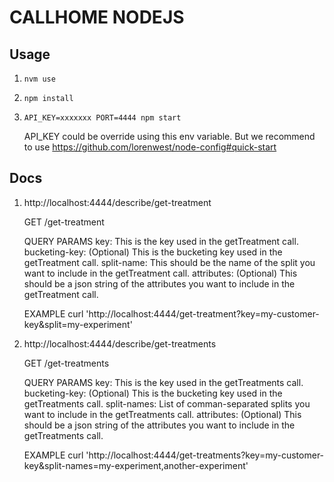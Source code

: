 # CALLHOME NODEJS

## Usage

1. `nvm use`
2. `npm install`
3. `API_KEY=xxxxxxx PORT=4444 npm start`

   API_KEY could be override using this env variable. But we recommend to use https://github.com/lorenwest/node-config#quick-start

## Docs

1. http://localhost:4444/describe/get-treatment

    GET
      /get-treatment

    QUERY PARAMS
      key:
        This is the key used in the getTreatment call.
      bucketing-key:
        (Optional) This is the bucketing key used in the getTreatment call.
      split-name:
        This should be the name of the split you want to include in the getTreatment call.
      attributes:
        (Optional) This should be a json string of the attributes you want to include in the getTreatment call.

    EXAMPLE
      curl 'http://localhost:4444/get-treatment?key=my-customer-key&split=my-experiment'


1. http://localhost:4444/describe/get-treatments

    GET
      /get-treatments

    QUERY PARAMS
      key:
        This is the key used in the getTreatments call.
      bucketing-key:
        (Optional) This is the bucketing key used in the getTreatments call.
      split-names:
        List of comman-separated splits you want to include in the getTreatments call.
      attributes:
        (Optional) This should be a json string of the attributes you want to include in the getTreatments call.

    EXAMPLE
      curl 'http://localhost:4444/get-treatments?key=my-customer-key&split-names=my-experiment,another-experiment'
